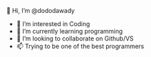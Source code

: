 👋 Hi, I’m @dododawady
- 👀 I’m interested in Coding
- 🌱 I’m currently learning programming
- 💞️ I’m looking to collaborate on Github/VS 
- 📫 Trying to be one of the best programmers

<!---
dododawady/dododawady is a ✨ special ✨ repository because its `README.md` (this file) appears on your GitHub profile.
You can click the Preview link to take a look at your changes.
--->
